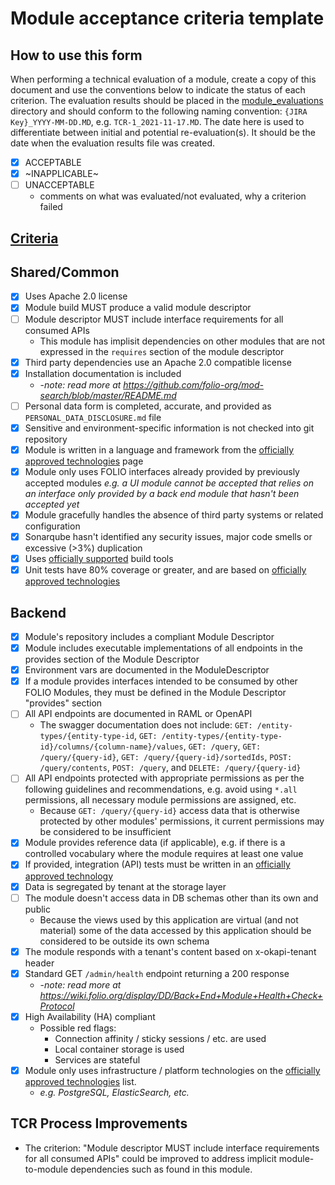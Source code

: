 # Module acceptance criteria template

## How to use this form
When performing a technical evaluation of a module, create a copy of this document and use the conventions below to indicate the status of each criterion.  The evaluation results should be placed in the [module_evaluations](https://github.com/folio-org/tech-council/tree/master/module_evaluations) directory and should conform to the following naming convention: `{JIRA Key}_YYYY-MM-DD.MD`, e.g. `TCR-1_2021-11-17.MD`.  The date here is used to differentiate between initial and potential re-evaluation(s).  It should be the date when the evaluation results file was created.

* [x] ACCEPTABLE
* [x] ~INAPPLICABLE~
* [ ] UNACCEPTABLE
  * comments on what was evaluated/not evaluated, why a criterion failed

## [Criteria](https://github.com/folio-org/tech-council/blob/7b10294a5c1c10c7e1a7c5b9f99f04bf07630f06/MODULE_ACCEPTANCE_CRITERIA.MD)

## Shared/Common
* [x] Uses Apache 2.0 license
* [x] Module build MUST produce a valid module descriptor
* [ ] Module descriptor MUST include interface requirements for all consumed APIs
  - This module has implisit dependencies on other modules that are not expressed in the `requires` section of the module descriptor
* [x] Third party dependencies use an Apache 2.0 compatible license
* [x] Installation documentation is included
  * -_note: read more at https://github.com/folio-org/mod-search/blob/master/README.md_
* [ ] Personal data form is completed, accurate, and provided as `PERSONAL_DATA_DISCLOSURE.md` file
* [x] Sensitive and environment-specific information is not checked into git repository
* [x] Module is written in a language and framework from the [officially approved technologies](https://wiki.folio.org/display/TC/Officially+Supported+Technologies) page
* [x] Module only uses FOLIO interfaces already provided by previously accepted modules _e.g. a UI module cannot be accepted that relies on an interface only provided by a back end module that hasn't been accepted yet_
* [x] Module gracefully handles the absence of third party systems or related configuration
* [x] Sonarqube hasn't identified any security issues, major code smells or excessive (>3%) duplication
* [x] Uses [officially supported](https://wiki.folio.org/display/TC/Officially+Supported+Technologies) build tools
* [x] Unit tests have 80% coverage or greater, and are based on [officially approved technologies](https://wiki.folio.org/display/TC/Officially+Supported+Technologies)

## Backend
* [x] Module's repository includes a compliant Module Descriptor
* [x] Module includes executable implementations of all endpoints in the provides section of the Module Descriptor
* [x] Environment vars are documented in the ModuleDescriptor
* [x] If a module provides interfaces intended to be consumed by other FOLIO Modules, they must be defined in the Module Descriptor "provides" section
* [ ] All API endpoints are documented in RAML or OpenAPI
    - The swagger documentation does not include: `GET: /entity-types/{entity-type-id`, `GET: /entity-types/{entity-type-id}/columns/{column-name}/values`, `GET: /query`, `GET: /query/{query-id}`, `GET: /query/{query-id}/sortedIds`, `POST: /query/contents`, `POST: /query`, and `DELETE: /query/{query-id}` 
* [ ] All API endpoints protected with appropriate permissions as per the following guidelines and recommendations, e.g. avoid using `*.all` permissions, all necessary module permissions are assigned, etc.
  - Because `GET: /query/{query-id}` access data that is otherwise protected by other modules' permissions, it current permissions may be considered to be insufficient
* [x] Module provides reference data (if applicable), e.g. if there is a controlled vocabulary where the module requires at least one value
* [x] If provided, integration (API) tests must be written in an [officially approved technology](https://wiki.folio.org/display/TC/Officially+Supported+Technologies)
* [x] Data is segregated by tenant at the storage layer
* [ ] The module doesn't access data in DB schemas other than its own and public
  - Because the views used by this application are virtual (and not material) some of the data accessed by this application should be considered to be outside its own schema
* [x] The module responds with a tenant's content based on x-okapi-tenant header
* [x] Standard GET `/admin/health` endpoint returning a 200 response
  * -_note: read more at https://wiki.folio.org/display/DD/Back+End+Module+Health+Check+Protocol_
* [x] High Availability (HA) compliant
  * Possible red flags:
    * Connection affinity / sticky sessions / etc. are used
    * Local container storage is used
    * Services are stateful
* [x] Module only uses infrastructure / platform technologies on the [officially approved technologies](https://wiki.folio.org/display/TC/Officially+Supported+Technologies) list.
  * _e.g. PostgreSQL, ElasticSearch, etc._

## TCR Process Improvements
- The criterion: "Module descriptor MUST include interface requirements for all consumed APIs" could be improved to address implicit module-to-module dependencies such as found in this module.
